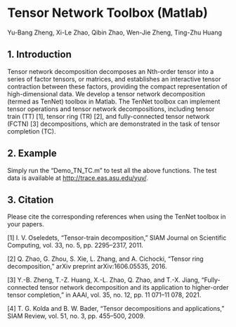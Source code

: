 # Tensor Network Toolbox (Matlab)

Yu-Bang Zheng, Xi-Le Zhao, Qibin Zhao, Wen-Jie Zheng, Ting-Zhu Huang

## 1. Introduction

Tensor network decomposition decomposes an Nth-order tensor into a series of factor tensors, or matrices, and establishes an interactive tensor contraction between these factors, providing the compact representation of high-dimensional data. We develop a tensor network decomposition (termed as TenNet) toolbox in Matlab. The TenNet toolbox can implement tensor operations and tensor network decompositions, including tensor train (TT) [1], tensor ring (TR) [2], and fully-connected tensor network (FCTN) [3] decompositions, which are demonstrated in the task of tensor completion (TC).

## 2. Example

Simply run the “Demo_TN_TC.m” to test all the above functions. The test data is available at http://trace.eas.asu.edu/yuv/.

## 3. Citation

Please cite the corresponding references when using the TenNet toolbox in your papers.

[1] I. V. Oseledets, “Tensor-train decomposition,” SIAM Journal on Scientific Computing, vol. 33, no. 5, pp. 2295–2317, 2011.

[2] Q. Zhao, G. Zhou, S. Xie, L. Zhang, and A. Cichocki, “Tensor ring decomposition,” arXiv preprint arXiv:1606.05535, 2016.

[3] Y.-B. Zheng, T.-Z. Huang, X.-L. Zhao, Q. Zhao, and T.-X. Jiang, “Fully-connected tensor network decomposition and its application to higher-order tensor completion,” in AAAI, vol. 35, no. 12, pp. 11 071–11 078, 2021.

[4] T. G. Kolda and B. W. Bader, “Tensor decompositions and applications,” SIAM Review, vol. 51, no. 3, pp. 455–500, 2009.
